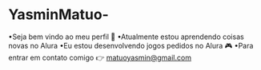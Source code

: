 # YasminMatuo- 
•Seja bem vindo ao meu perfil 🙋
•Atualmente estou aprendendo coisas novas no Alura
•Eu estou desenvolvendo jogos pedidos no Alura 🎮
•Para entrar em contato comigo 👉 matuoyasmin@gmail.com
